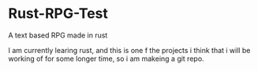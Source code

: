 # Rust-RPG-Test
A text based RPG made in rust

I am currently learing rust, and this is one f the projects i think that i will be working of for some longer time, so i am makeing a git repo.
